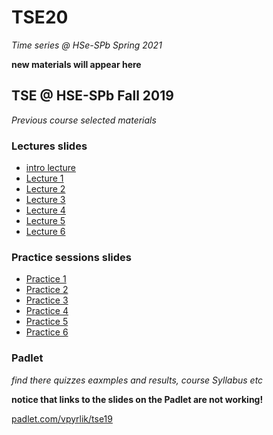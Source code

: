 # TSE20

*Time series @ HSe-SPb Spring 2021*

**new materials will appear here**

## TSE @ HSE-SPb Fall 2019

*Previous course selected materials*

### Lectures slides
- [intro lecture](lec00.html)
- [Lecture 1](lec01.html)
- [Lecture 2](lec02.html)
- [Lecture 3](lec03.html)
- [Lecture 4](lec04.html)
- [Lecture 5](lec05.html)
- [Lecture 6](lec06.html)

### Practice sessions slides
- [Practice 1](pra01.html)
- [Practice 2](pra02.html)
- [Practice 3](pra03.html)
- [Practice 4](pra04.html)
- [Practice 5](pra05.html)
- [Practice 6](pra06.html)

### Padlet
*find there quizzes eaxmples and results, course Syllabus etc*

**notice that links to the slides on the Padlet are not working!**

[padlet.com/vpyrlik/tse19](http://www.padlet.com/vpyrlik/tse19)